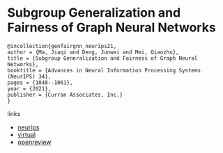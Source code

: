 # Subgroup Generalization and Fairness of Graph Neural Networks

```
@incollection{genfairgnn_neurips21,
author = {Ma, Jiaqi and Deng, Junwei and Mei, Qiaozhu},
title = {Subgroup Generalization and Fairness of Graph Neural Networks},
booktitle = {Advances in Neural Information Processing Systems (NeurIPS) 34},
pages = {1048--1061},
year = {2021},
publisher = {Curran Associates, Inc.}
}
```

links
- [neurips](https://papers.nips.cc//paper/2021/hash/08425b881bcde94a383cd258cea331be-Abstract.html)
- [virtual](https://neurips.cc/virtual/2021/poster/27785)
- [openreview](https://openreview.net/forum?id=68B1ezcffDc)
